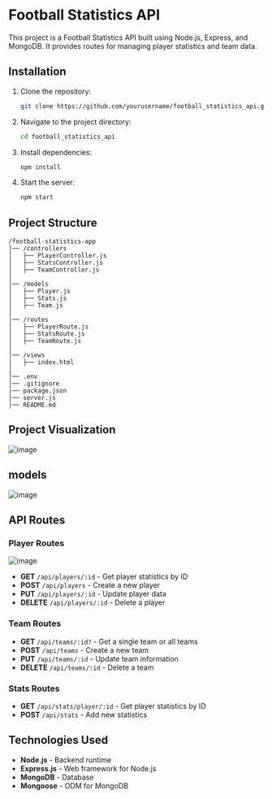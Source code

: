 # Football Statistics API

This project is a Football Statistics API built using Node.js, Express, and MongoDB. It provides routes for managing player statistics and team data.

## Installation

1. Clone the repository:
   ```sh
   git clone https://github.com/yourusername/football_statistics_api.git
   ```
2. Navigate to the project directory:
   ```sh
   cd football_statistics_api
   ```
3. Install dependencies:
   ```sh
   npm install
   ```
4. Start the server:
   ```sh
   npm start
   ```

## Project Structure
```
/football-statistics-app
│── /controllers
│   ├── PlayerController.js
│   ├── StatsController.js
│   ├── TeamController.js
│
│── /models
│   ├── Player.js
│   ├── Stats.js
│   ├── Team.js
│
│── /routes
│   ├── PlayerRoute.js
│   ├── StatsRoute.js
│   ├── TeamRoute.js
│
│── /views
│   ├── index.html
│
│── .env
│── .gitignore
│── package.json
│── server.js
│── README.md
```
   
## Project Visualization
![image](https://github.com/user-attachments/assets/e5d0f4e8-724b-4c37-a44d-0105643130d8)

## models
![image](https://github.com/user-attachments/assets/4a2776e9-8100-4337-aab5-5ba5cda8f41c)

## API Routes

### Player Routes
![image](https://github.com/user-attachments/assets/3411de11-b8d6-43cd-9dc8-84a7a5586f22)

- **GET** `/api/players/:id` - Get player statistics by ID
- **POST** `/api/players` - Create a new player
- **PUT** `/api/players/:id` - Update player data
- **DELETE** `/api/players/:id` - Delete a player

### Team Routes
- **GET** `/api/teams/:id?` - Get a single team or all teams
- **POST** `/api/teams` - Create a new team
- **PUT** `/api/teams/:id` - Update team information
- **DELETE** `/api/teams/:id` - Delete a team

### Stats Routes
- **GET** `/api/stats/player/:id` - Get player statistics by ID
- **POST** `/api/stats` - Add new statistics

## Technologies Used
- **Node.js** - Backend runtime
- **Express.js** - Web framework for Node.js
- **MongoDB** - Database
- **Mongoose** - ODM for MongoDB
